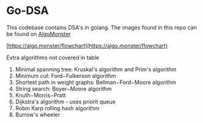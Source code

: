 # Go-DSA

This codebase contains DSA's in golang. The images found in this repo can be found on [AlgoMonster](https://algo.monster)

[https://algo.monster/flowchart](https://algo.monster/flowchart)

Extra algorithms not covered in table
1. Minimal spanning tree: Kruskal's algorithm and Prim's algorithm
2. Minimum cut: Ford−Fulkerson algorithm
3. Shortest path in weight graphs: Bellman−Ford−Moore algorithm
4. String search: Boyer−Moore algorithm
5. Knuth−Morris−Pratt
6. Dijkstra's algorithm - uses priorit queue
7. Robin Karp rolling hash algorithm
8. Burrow's wheeler